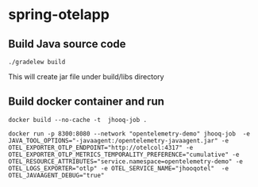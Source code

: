 # spring-otelapp

## Build Java source code

`./gradelew build`

This will create jar file under build/libs directory

## Build docker container and run
`docker build --no-cache -t  jhooq-job .`

`docker run -p 8300:8080 --network "opentelemetry-demo" jhooq-job  -e JAVA_TOOL_OPTIONS="-javaagent:/opentelemetry-javaagent.jar" -e OTEL_EXPORTER_OTLP_ENDPOINT="http://otelcol:4317" -e OTEL_EXPORTER_OTLP_METRICS_TEMPORALITY_PREFERENCE="cumulative" -e OTEL_RESOURCE_ATTRIBUTES="service.namespace=opentelemetry-demo" -e OTEL_LOGS_EXPORTER="otlp" -e OTEL_SERVICE_NAME="jhooqotel"  -e OTEL_JAVAAGENT_DEBUG="true"`